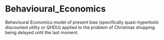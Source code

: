 # Behavioural_Economics
Behavioural Economics model of present bias (specifically quasi-hyperbolic discounted utility or QHDU) applied to the problem of Christmas shopping being delayed until the last moment. 
